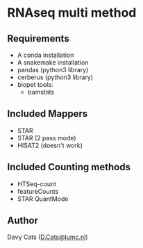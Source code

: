 # RNAseq multi method

## Requirements
- A conda installation
- A snakemake installation
- pandas (python3 library)
- cerberus (python3 library)
- biopet tools:
  - bamstats

## Included Mappers
- STAR
- STAR (2 pass mode)
- HISAT2 (doesn't work)

## Included Counting methods
- HTSeq-count
- featureCounts
- STAR QuantMode

## Author
Davy Cats (D.Cats@lumc.nl)

